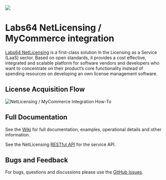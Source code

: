 <img src="http://netlicensing.io/img/netlicensing-stage-banner-01.png">

# Labs64 NetLicensing / MyCommerce integration

[Labs64 NetLicensing](http://netlicensing.io) is a first-class solution in the Licensing as a Service (LaaS) sector. Based on open standards, it provides a cost effective, integrated and scalable platform for software vendors and developers who want to concentrate on their product’s core functionality instead of spending resources on developing an own license management software.

## License Acquisition Flow
![NetLicensing / MyCommerce Integration How-To](https://github.com/Labs64/NetLicensing-MyCommerce/blob/master/images/netlicensing-fastspring-howto.png)

## Full Documentation

See the [Wiki](https://github.com/Labs64/NetLicensing-MyCommerce/wiki/) for full documentation, examples, operational details and other information.

See the NetLicensing [RESTful API](https://www.labs64.de/confluence/x/pwCo) for the service API.

## Bugs and Feedback

For bugs, questions and discussions please use the [GitHub Issues](https://github.com/Labs64/NetLicensing-MyCommerce/issues).
